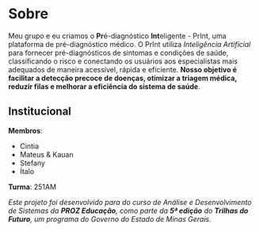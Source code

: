 # Sobre
Meu grupo e eu criamos o **Pr**é-diagnóstico **Int**eligente - PrInt, uma plataforma de pré-diagnóstico médico. O PrInt utiliza _Inteligência Artificial_ para fornecer pré-diagnósticos de sintomas e condições de saúde, classificando o risco e conectando os usuários aos especialistas mais adequados de maneira acessível, rápida e eficiente. **Nosso objetivo é facilitar a detecção precoce de doenças, otimizar a triagem médica, reduzir filas e melhorar a eficiência do sistema de saúde**.

## Institucional 
**Membros**:
- Cintia
- Mateus & Kauan 
- Stefany
- Ítalo

**Turma**: 251AM

_Este projeto foi desenvolvido para do curso de Análise e Desenvolvimento de Sistemas da **PROZ Educação**, como parte da **5ª edição** do **Trilhas do Futuro**, um programa do Governo do Estado de Minas Gerais._